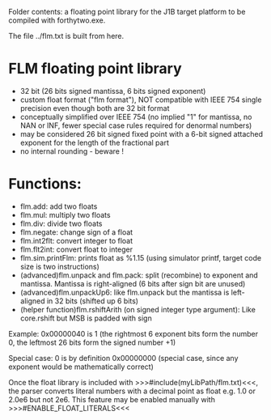 Folder contents: a floating point library for the J1B target platform to be compiled with forthytwo.exe.

The file ../flm.txt is built from here.

# FLM floating point library
- 32 bit (26 bits signed mantissa, 6 bits signed exponent)
- custom float format ("flm format"), NOT compatible with IEEE 754 single precision even though both are 32 bit format
- conceptually simplified over IEEE 754 (no implied "1" for mantissa, no NAN or INF, fewer special case rules required for denormal numbers)
- may be considered 26 bit signed fixed point with a 6-bit signed attached exponent for the length of the fractional part
- no internal rounding - beware !

# Functions:
* flm.add: add two floats
* flm.mul: multiply two floats
* flm.div: divide two floats
* flm.negate: change sign of a float
* flm.int2flt: convert integer to float
* flm.flt2int: convert float to integer
* flm.sim.printFlm: prints float as %1.15 (using simulator printf, target code size is two instructions)
* (advanced)flm.unpack and flm.pack: split (recombine) to exponent and mantissa. Mantissa is right-aligned (6 bits after sign bit are unused)
* (advanced)flm.unpackUp6: like flm.unpack but the mantissa is left-aligned in 32 bits (shifted up 6 bits)
* (helper function)flm.rshiftArith (on signed integer type argument): Like core.rshift but MSB is padded with sign

Example: 0x00000040 is 1 (the rightmost 6 exponent bits form the number 0, the leftmost 26 bits form the signed number +1)

Special case:
0 is by definition 0x00000000 (special case, since any exponent would be mathematically correct)

Once the float library is included with >>>#include(myLibPath/flm.txt)<<<, the parser converts literal numbers with a decimal point as float e.g. 1.0 or 2.0e6 but not 2e6.
This feature may be enabled manually with >>>#ENABLE_FLOAT_LITERALS<<<

